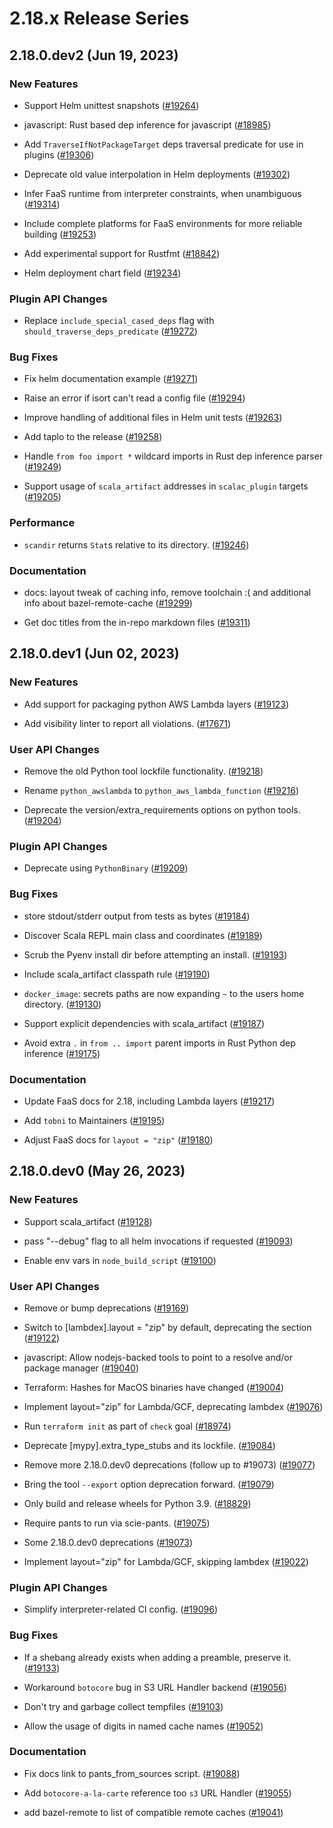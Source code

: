 # 2.18.x Release Series

## 2.18.0.dev2 (Jun 19, 2023)

### New Features

* Support Helm unittest snapshots ([#19264](https://github.com/pantsbuild/pants/pull/19264))

* javascript: Rust based dep inference for javascript ([#18985](https://github.com/pantsbuild/pants/pull/18985))

* Add `TraverseIfNotPackageTarget` deps traversal predicate for use in plugins ([#19306](https://github.com/pantsbuild/pants/pull/19306))

* Deprecate old value interpolation in Helm deployments ([#19302](https://github.com/pantsbuild/pants/pull/19302))

* Infer FaaS runtime from interpreter constraints, when unambiguous ([#19314](https://github.com/pantsbuild/pants/pull/19314))

* Include complete platforms for FaaS environments for more reliable building ([#19253](https://github.com/pantsbuild/pants/pull/19253))

* Add experimental support for Rustfmt ([#18842](https://github.com/pantsbuild/pants/pull/18842))

* Helm deployment chart field ([#19234](https://github.com/pantsbuild/pants/pull/19234))

### Plugin API Changes

* Replace `include_special_cased_deps` flag with `should_traverse_deps_predicate` ([#19272](https://github.com/pantsbuild/pants/pull/19272))

### Bug Fixes

* Fix helm documentation example ([#19271](https://github.com/pantsbuild/pants/pull/19271))

* Raise an error if isort can't read a config file ([#19294](https://github.com/pantsbuild/pants/pull/19294))

* Improve handling of additional files in Helm unit tests ([#19263](https://github.com/pantsbuild/pants/pull/19263))

* Add taplo to the release ([#19258](https://github.com/pantsbuild/pants/pull/19258))

* Handle `from foo import *` wildcard imports in Rust dep inference parser ([#19249](https://github.com/pantsbuild/pants/pull/19249))

* Support usage of `scala_artifact` addresses in `scalac_plugin` targets ([#19205](https://github.com/pantsbuild/pants/pull/19205))

### Performance

* `scandir` returns `Stat`s relative to its directory. ([#19246](https://github.com/pantsbuild/pants/pull/19246))

### Documentation

* docs: layout tweak of caching info, remove toolchain :( and additional info about bazel-remote-cache ([#19299](https://github.com/pantsbuild/pants/pull/19299))

* Get doc titles from the in-repo markdown files ([#19311](https://github.com/pantsbuild/pants/pull/19311))

## 2.18.0.dev1 (Jun 02, 2023)

### New Features

* Add support for packaging python AWS Lambda layers ([#19123](https://github.com/pantsbuild/pants/pull/19123))

* Add visibility linter to report all violations. ([#17671](https://github.com/pantsbuild/pants/pull/17671))

### User API Changes

* Remove the old Python tool lockfile functionality. ([#19218](https://github.com/pantsbuild/pants/pull/19218))

* Rename `python_awslambda` to `python_aws_lambda_function` ([#19216](https://github.com/pantsbuild/pants/pull/19216))

* Deprecate the version/extra_requirements options on python tools. ([#19204](https://github.com/pantsbuild/pants/pull/19204))

### Plugin API Changes

* Deprecate using `PythonBinary` ([#19209](https://github.com/pantsbuild/pants/pull/19209))

### Bug Fixes

* store stdout/stderr output from tests as bytes ([#19184](https://github.com/pantsbuild/pants/pull/19184))

* Discover Scala REPL main class and coordinates ([#19189](https://github.com/pantsbuild/pants/pull/19189))

* Scrub the Pyenv install dir before attempting an install. ([#19193](https://github.com/pantsbuild/pants/pull/19193))

* Include scala_artifact classpath rule ([#19190](https://github.com/pantsbuild/pants/pull/19190))

* `docker_image`: secrets paths are now expanding `~` to the users home directory. ([#19130](https://github.com/pantsbuild/pants/pull/19130))

* Support explicit dependencies with scala_artifact ([#19187](https://github.com/pantsbuild/pants/pull/19187))

* Avoid extra `.` in `from .. import` parent imports in Rust Python dep inference ([#19175](https://github.com/pantsbuild/pants/pull/19175))

### Documentation

* Update FaaS docs for 2.18, including Lambda layers ([#19217](https://github.com/pantsbuild/pants/pull/19217))

* Add `tobni` to Maintainers ([#19195](https://github.com/pantsbuild/pants/pull/19195))

* Adjust FaaS docs for `layout = "zip"` ([#19180](https://github.com/pantsbuild/pants/pull/19180))

## 2.18.0.dev0 (May 26, 2023)

### New Features

* Support scala_artifact ([#19128](https://github.com/pantsbuild/pants/pull/19128))

* pass "--debug" flag to all helm invocations if requested ([#19093](https://github.com/pantsbuild/pants/pull/19093))

* Enable env vars in `node_build_script` ([#19100](https://github.com/pantsbuild/pants/pull/19100))

### User API Changes

* Remove or bump deprecations ([#19169](https://github.com/pantsbuild/pants/pull/19169))

* Switch to [lambdex].layout = "zip" by default, deprecating the section ([#19122](https://github.com/pantsbuild/pants/pull/19122))

* javascript: Allow nodejs-backed tools to point to a resolve and/or package manager ([#19040](https://github.com/pantsbuild/pants/pull/19040))

* Terraform: Hashes for MacOS binaries have changed ([#19004](https://github.com/pantsbuild/pants/pull/19004))

* Implement layout="zip" for Lambda/GCF, deprecating lambdex ([#19076](https://github.com/pantsbuild/pants/pull/19076))

* Run `terraform init` as part of `check` goal ([#18974](https://github.com/pantsbuild/pants/pull/18974))

* Deprecate [mypy].extra_type_stubs and its lockfile. ([#19084](https://github.com/pantsbuild/pants/pull/19084))

* Remove more 2.18.0.dev0 deprecations (follow up to #19073) ([#19077](https://github.com/pantsbuild/pants/pull/19077))

* Bring the tool `--export` option deprecation forward. ([#19079](https://github.com/pantsbuild/pants/pull/19079))

* Only build and release wheels for Python 3.9. ([#18829](https://github.com/pantsbuild/pants/pull/18829))

* Require pants to run via scie-pants. ([#19075](https://github.com/pantsbuild/pants/pull/19075))

* Some 2.18.0.dev0 deprecations ([#19073](https://github.com/pantsbuild/pants/pull/19073))

* Implement layout="zip" for Lambda/GCF, skipping lambdex ([#19022](https://github.com/pantsbuild/pants/pull/19022))

### Plugin API Changes

* Simplify interpreter-related CI config. ([#19096](https://github.com/pantsbuild/pants/pull/19096))

### Bug Fixes

* If a shebang already exists when adding a preamble, preserve it. ([#19133](https://github.com/pantsbuild/pants/pull/19133))

* Workaround `botocore` bug in S3 URL Handler backend ([#19056](https://github.com/pantsbuild/pants/pull/19056))

* Don't try and garbage collect tempfiles ([#19103](https://github.com/pantsbuild/pants/pull/19103))

* Allow the usage of digits in named cache names ([#19052](https://github.com/pantsbuild/pants/pull/19052))

### Documentation

* Fix docs link to pants_from_sources script. ([#19088](https://github.com/pantsbuild/pants/pull/19088))

* Add `botocore-a-la-carte` reference too `s3` URL Handler ([#19055](https://github.com/pantsbuild/pants/pull/19055))

* add bazel-remote to list of compatible remote caches ([#19041](https://github.com/pantsbuild/pants/pull/19041))
